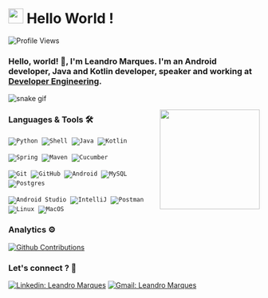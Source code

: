 <h1><img src="https://emojis.slackmojis.com/emojis/images/1531849430/4246/blob-sunglasses.gif?1531849430" width="30"/> Hello World ! </h1>

![Profile Views](http://estruyf-github.azurewebsites.net/api/VisitorHit?user=ledroid&repo=ledroid&countColorcountColor) 

### Hello, world! 👋, I'm Leandro Marques. I'm an Android developer, Java and Kotlin developer, speaker and working at [Developer Engineering](https://www.linkedin.com/in/leandroid-marques/).  <br>

![snake gif](https://github.com/devleandroid/ledroid/blob/output/github-contribution-grid-snake.gif)

<a href="#"><img align="right" src="https://media.giphy.com/media/USV0ym3bVWQJJmNu3N/giphy.gif" width="200 " height="200" /></a>

### Languages & Tools 🛠

<code>![Python](https://img.shields.io/badge/-Python-05122A?style=flat&logo=python)</code>&nbsp;
<code>![Shell](https://img.shields.io/badge/Shell-05122A?style=flat&logo=gnu-bash&logoColor=white)</code>&nbsp;
<code>![Java](https://img.shields.io/badge/-Java-05122A?style=flat&logo=Java&logoColor=white)</code>&nbsp;
<code>![Kotlin](https://img.shields.io/badge/-Kotlin-05122A?style=flat&logo=kotlin)</code>&nbsp;

<code>![Spring](https://img.shields.io/badge/-Spring-05122A?style=flat&logo=spring&logoColor=white)</code>&nbsp;
<code>![Maven](https://img.shields.io/badge/-Maven-05122A?style=flat&logo=apache-maven&logoColor=white)</code>&nbsp;
<code>![Cucumber](https://img.shields.io/badge/-Cucumber-05122A?style=flat&logo=cucumber)</code>&nbsp;

<code>![Git](https://img.shields.io/badge/-Git-05122A?style=flat&logo=git)</code>&nbsp;
<code>![GitHub](https://img.shields.io/badge/-GitHub-05122A?style=flat&logo=github)</code>&nbsp;
<code>![Android](https://img.shields.io/badge/Android-05122A?style=flat&logo=android&logoColor=white)</code>&nbsp;
<code>![MySQL](https://img.shields.io/badge/-MySQL-05122A?style=flat&logo=mysql&logoColor=white)</code>&nbsp;
<code>![Postgres](https://img.shields.io/badge/-Postgres-05122A?style=flat&logo=postgresql)</code>&nbsp;

<code>![Android Studio](https://img.shields.io/badge/-Android%20Studio-05122A?style=flat&logo=android-studio&logoColor=007ACC)</code>&nbsp;
<code>![IntelliJ](https://img.shields.io/badge/-IntelliJ-05122A?style=flat&logo=jetbrains)</code>&nbsp;
<code>![Postman](https://img.shields.io/badge/-Postman-05122A?style=flat&logo=postman)</code>&nbsp;
<code>![Linux](https://img.shields.io/badge/-Linux-05122A?style=flat&logo=linux&logoColor=white)</code>&nbsp;
<code>![MacOS](https://img.shields.io/badge/-MacOS-05122A?style=flat&logo=apple)</code>&nbsp;


<!-- ![imageName](https://external-content.duckduckgo.com/iu/?u=http%3A%2F%2F1000logos.net%2Fwp-content%2Fuploads%2F2016%2F10%2FAndroid-Logo.png&f=1&nofb=1) -->
### Analytics ⚙️

[![Github Contributions](https://github-readme-stats.vercel.app/api/?username=devleandroid&count_private=true&show_icons=true)](https://github.com/devleandroid)

<!--
**ledroid/ledroid** is a ✨ _special_ ✨ repository because its `README.md` (this file) appears on your GitHub profile.

Here are some ideas to get you started:

- 🔭 I’m currently working on ...
- 🌱 I’m currently learning ...
- 👯 I’m looking to collaborate on ...
- 🤔 I’m looking for help with ...
- 💬 Ask me about ...
- 📫 How to reach me: ...
- 😄 Pronouns: ...
- ⚡ Fun fact: ...
-->

<!-- ![](https://komarev.com/ghpvc/?username=ledroid) -->


### Let's connect ? 🤝

[![Linkedin: Leandro Marques](https://img.shields.io/badge/-Leandro_Marques-blue?style=flat-square&logo=Linkedin&logoColor=white&link=https://www.linkedin.com/in/leandroid-marques/)](https://www.linkedin.com/in/leandroid-marques/)
[![Gmail: Leandro Marques](https://img.shields.io/badge/-leandro.hdsl@gmail.com-red?style=flat-square&logo=Gmail&logoColor=white&link=https://mail.google.com/)](https://leandro.hdsl@gmail.com/)
<br>
